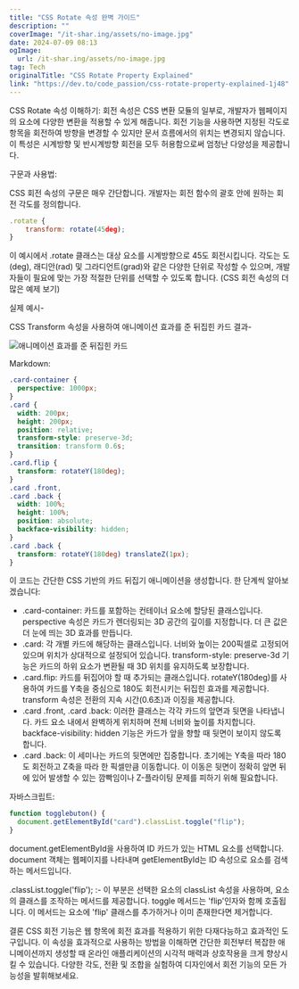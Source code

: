 ```yaml
---
title: "CSS Rotate 속성 완벽 가이드"
description: ""
coverImage: "/it-shar.ing/assets/no-image.jpg"
date: 2024-07-09 08:13
ogImage:
  url: /it-shar.ing/assets/no-image.jpg
tag: Tech
originalTitle: "CSS Rotate Property Explained"
link: "https://dev.to/code_passion/css-rotate-property-explained-1j48"
---
```


CSS Rotate 속성 이해하기:
회전 속성은 CSS 변환 모듈의 일부로, 개발자가 웹페이지의 요소에 다양한 변환을 적용할 수 있게 해줍니다. 회전 기능을 사용하면 지정된 각도로 항목을 회전하여 방향을 변경할 수 있지만 문서 흐름에서의 위치는 변경되지 않습니다. 이 특성은 시계방향 및 반시계방향 회전을 모두 허용함으로써 엄청난 다양성을 제공합니다.

구문과 사용법:

CSS 회전 속성의 구문은 매우 간단합니다. 개발자는 회전 함수의 괄호 안에 원하는 회전 각도를 정의합니다.

```js
.rotate {
    transform: rotate(45deg);
}
```

<div class="content-ad"></div>

이 예시에서 .rotate 클래스는 대상 요소를 시계방향으로 45도 회전시킵니다. 각도는 도(deg), 래디안(rad) 및 그라디언트(grad)와 같은 다양한 단위로 작성할 수 있으며, 개발자들이 필요에 맞는 가장 적절한 단위를 선택할 수 있도록 합니다. (CSS 회전 속성의 더 많은 예제 보기)

실제 예시-

CSS Transform 속성을 사용하여 애니메이션 효과를 준 뒤집힌 카드
결과-

![애니메이션 효과를 준 뒤집힌 카드](https://media.dev.to/cdn-cgi/image/width=800%2Cheight=%2Cfit=scale-down%2Cgravity=auto%2Cformat=auto/https%3A%2F%2Fdev-to-uploads.s3.amazonaws.com%2Fuploads%2Farticles%2Fq2oj8ms99k03gebip0c8.gif)

<div class="content-ad"></div>

Markdown:

```css
.card-container {
  perspective: 1000px;
}
.card {
  width: 200px;
  height: 200px;
  position: relative;
  transform-style: preserve-3d;
  transition: transform 0.6s;
}
.card.flip {
  transform: rotateY(180deg);
}
.card .front,
.card .back {
  width: 100%;
  height: 100%;
  position: absolute;
  backface-visibility: hidden;
}
.card .back {
  transform: rotateY(180deg) translateZ(1px);
}
```

<div class="content-ad"></div>

이 코드는 간단한 CSS 기반의 카드 뒤집기 애니메이션을 생성합니다. 한 단계씩 알아보겠습니다:

- .card-container: 카드를 포함하는 컨테이너 요소에 할당된 클래스입니다. perspective 속성은 카드가 렌더링되는 3D 공간의 깊이를 지정합니다. 더 큰 값은 더 눈에 띄는 3D 효과를 만듭니다.
- .card: 각 개별 카드에 해당하는 클래스입니다. 너비와 높이는 200픽셀로 고정되어 있으며 위치가 상대적으로 설정되어 있습니다. transform-style: preserve-3d 기능은 카드의 하위 요소가 변환될 때 3D 위치를 유지하도록 보장합니다.
- .card.flip: 카드를 뒤집어야 할 때 추가되는 클래스입니다. rotateY(180deg)를 사용하여 카드를 Y축을 중심으로 180도 회전시키는 뒤집힌 효과를 제공합니다. transform 속성은 전환의 지속 시간(0.6초)과 이징을 제공합니다.
- .card .front, .card .back: 이러한 클래스는 각각 카드의 앞면과 뒷면을 나타냅니다. 카드 요소 내에서 완벽하게 위치하며 전체 너비와 높이를 차지합니다. backface-visibility: hidden 기능은 카드가 앞을 향할 때 뒷면이 보이지 않도록 합니다.
- .card .back: 이 세미나는 카드의 뒷면에만 집중합니다. 초기에는 Y축을 따라 180도 회전하고 Z축을 따라 한 픽셀만큼 이동합니다. 이 이동은 뒷면이 정확히 앞면 뒤에 있어 발생할 수 있는 깜빡임이나 Z-플라이팅 문제를 피하기 위해 필요합니다.

자바스크립트:

```js
function togglebuton() {
  document.getElementById("card").classList.toggle("flip");
}
```

<div class="content-ad"></div>

document.getElementById을 사용하여 ID 카드가 있는 HTML 요소를 선택합니다. document 객체는 웹페이지를 나타내며 getElementById는 ID 속성으로 요소를 검색하는 메서드입니다.

.classList.toggle('flip'); :- 이 부분은 선택한 요소의 classList 속성을 사용하며, 요소의 클래스를 조작하는 메서드를 제공합니다. toggle 메서드는 'flip'인자와 함께 호출됩니다. 이 메서드는 요소에 'flip' 클래스를 추가하거나 이미 존재한다면 제거합니다.

결론
CSS 회전 기능은 웹 항목에 회전 효과를 적용하기 위한 다재다능하고 효과적인 도구입니다. 이 속성을 효과적으로 사용하는 방법을 이해하면 간단한 회전부터 복잡한 애니메이션까지 생성할 때 온라인 애플리케이션의 시각적 매력과 상호작용을 크게 향상시킬 수 있습니다. 다양한 각도, 전환 및 조합을 실험하여 디자인에서 회전 기능의 모든 가능성을 발휘해보세요.

